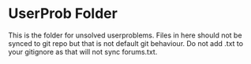 # UserProb Folder
This is the folder for unsolved userproblems.
Files in here should not be synced to git repo but that is not default git behaviour.
Do not add .txt to your gitignore as that will not sync forums.txt.
